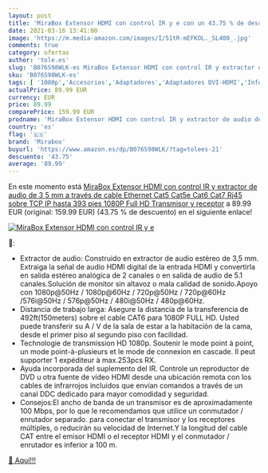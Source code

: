 ```yaml
---
layout: post
title: 'MiraBox Extensor HDMI con control IR y e con un 43.75 % de descuento'
date: 2021-03-16 13:41:00
image: 'https://m.media-amazon.com/images/I/51tR-mEFKOL._SL400_.jpg'
comments: true
category: ofertas
author: 'tole.es'
slug: 'B076S98WLK-es MiraBox Extensor HDMI con control IR y extractor de audio...'
sku: 'B076S98WLK-es'
tags: [ '1080p','Accesorios','Adaptadores','Adaptadores DVI-HDMI','Informática','full','hd','mirabox', ]
actualPrice: 89.99 EUR
currency: EUR
price: 89.99
comparePrice: 159.99 EUR
prodname: 'MiraBox Extensor HDMI con control IR y extractor de audio de 3 5 mm a través de cable Ethernet Cat5 Cat5e Cat6 Cat7 Rj45 sobre TCP IP hasta 393 pies 1080P Full HD Transmisor y receptor'
country: 'es'
flag: '🇪🇸'
brand: 'Mirabox'
buyurl: 'https://www.amazon.es/dp/B076S98WLK/?tag=tolees-21'
descuento: '43.75'
average: '89.99'
---
```


En este momento está [MiraBox Extensor HDMI con control IR y extractor de audio de 3 5 mm a través de cable Ethernet Cat5 Cat5e Cat6 Cat7 Rj45 sobre TCP IP hasta 393 pies 1080P Full HD Transmisor y receptor](https://www.amazon.es/dp/B076S98WLK/?tag=tolees-21) a 89.99 EUR (original: 159.99 EUR) (43.75 %  de descuento) en el siguiente enlace!

[![MiraBox Extensor HDMI con control IR y e](https://m.media-amazon.com/images/I/51tR-mEFKOL._SL400_.jpg)](https://www.amazon.es/dp/B076S98WLK/?tag=tolees-21)

🔎:

- Extractor de audio: Construido en extractor de audio estéreo de 3,5 mm. Extraiga la señal de audio HDMI digital de la entrada HDMI y convertirla en salida estéreo analógica de 2 canales o en salida de audio de 5.1 canales.Solución de monitor sin altavoz o mala calidad de sonido.Apoyo con 1080p@50Hz / 1080p@60Hz / 720p@50Hz / 720p@60Hz /576i@50Hz / 576p@50Hz / 480i@50Hz / 480p@60Hz.
- Distancia de trabajo larga: Asegure la distancia de la transferencia de 492ft(150meters) sobre el cable CAT6 para 1080P FULL HD. Usted puede transferir su A / V de la sala de estar a la habitación de la cama, desde el primer piso al segundo piso con facilidad.
- Technologie de transmission HD 1080p. Soutenir le mode point à point, un mode point-à-plusieurs et le mode de connexion en cascade. Il peut supporter 1 expéditeur à max.253pcs RX.
- Ayuda incorporada del suplemento del IR. Controle un reproductor de DVD u otra fuente de vídeo HDMI desde una ubicación remota con los cables de infrarrojos incluidos que envían comandos a través de un canal DDC dedicado para mayor comodidad y seguridad.
- Consejos:El ancho de banda de un transmisor es de aproximadamente 100 Mbps, por lo que le recomendamos que utilice un conmutador / enrutador separado. para conectar el transmisor y los receptores múltiples, o reducirán su velocidad de Internet.Y la longitud del cable CAT entre el emisor HDMI o el receptor HDMI y el conmutador / enrutador es inferior a 100 m.

[🛒 Aquí!!!](https://www.amazon.es/dp/B076S98WLK/?tag=tolees-21)
